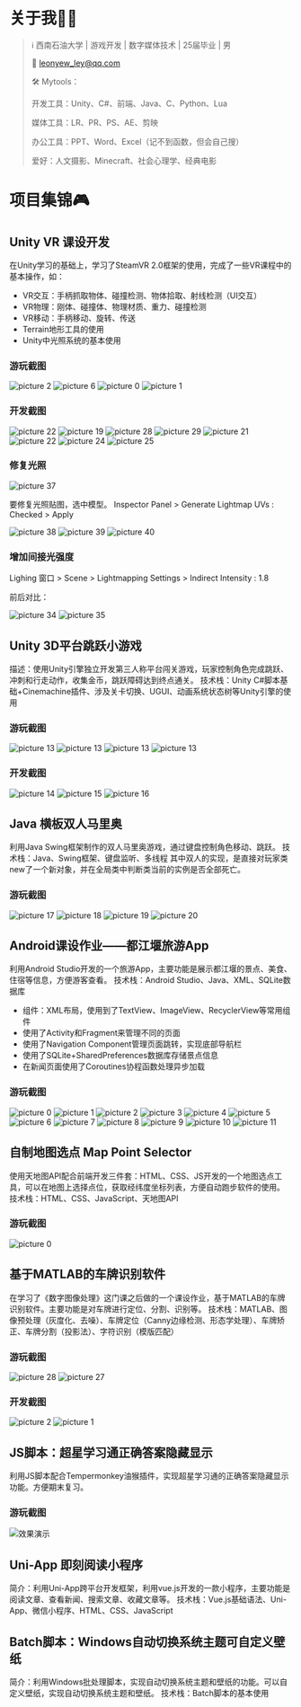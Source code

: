 # 关于我👦🏻
> ℹ️ 西南石油大学 | 游戏开发 | 数字媒体技术 | 25届毕业 | 男
> 
> 📮 [leonyew_ley@qq.com](mailto:leonyew_ley@qq.com)
>
> 🛠️ Mytools：
>
> 开发工具：Unity、C#、前端、Java、C、Python、Lua
>
> 媒体工具：LR、PR、PS、AE、剪映
>
> 办公工具：PPT、Word、Excel（记不到函数，但会自己搜）
>
> 爱好：人文摄影、Minecraft、社会心理学、经典电影

# 项目集锦🎮
## Unity VR 课设开发
在Unity学习的基础上，学习了SteamVR 2.0框架的使用，完成了一些VR课程中的基本操作，如：
- VR交互：手柄抓取物体、碰撞检测、物体拾取、射线检测（UI交互）
- VR物理：刚体、碰撞体、物理材质、重力、碰撞检测
- VR移动：手柄移动、旋转、传送
- Terrain地形工具的使用
- Unity中光照系统的基本使用

### 游玩截图

![picture 2](https://cdn.jsdelivr.net/gh/LeonYew-SWPU/FileTem@main/imgs/2024/01/20240503-121805.gif ':size=300') 
![picture 6](https://cdn.jsdelivr.net/gh/LeonYew-SWPU/FileTem@main/imgs/2024/01/20240503-203515.gif ':size=300') 
![picture 0](https://cdn.jsdelivr.net/gh/LeonYew-SWPU/FileTem@main/imgs/2024/01/20240510-153553.gif ':size=300')
![picture 1](https://cdn.jsdelivr.net/gh/LeonYew-SWPU/FileTem@main/imgs/2024/01/20240512-220848.gif ':size=300')

### 开发截图

![picture 22](https://cdn.jsdelivr.net/gh/LeonYew-SWPU/FileTem@main/imgs/2024/01/20240501-162048.jpg) 
![picture 19](https://cdn.jsdelivr.net/gh/LeonYew-SWPU/FileTem@main/imgs/2024/01/20240428-235610.jpg) 
![picture 28](https://cdn.jsdelivr.net/gh/LeonYew-SWPU/FileTem@main/imgs/2024/01/20240501-171359.jpg) 
![picture 29](https://cdn.jsdelivr.net/gh/LeonYew-SWPU/FileTem@main/imgs/2024/01/20240501-171935.gif) 
![picture 21](https://cdn.jsdelivr.net/gh/LeonYew-SWPU/FileTem@main/imgs/2024/01/20240502-213517.jpg) 
![picture 22](https://cdn.jsdelivr.net/gh/LeonYew-SWPU/FileTem@main/imgs/2024/01/20240503-104148.jpg) 
![picture 24](https://cdn.jsdelivr.net/gh/LeonYew-SWPU/FileTem@main/imgs/2024/01/20240503-110335.jpg) 
![picture 25](https://cdn.jsdelivr.net/gh/LeonYew-SWPU/FileTem@main/imgs/2024/01/20240503-110350.jpg)

### 修复光照

![picture 37](https://cdn.jsdelivr.net/gh/LeonYew-SWPU/FileTem@main/imgs/2024/01/20240501-195151.jpg ':size=300')

要修复光照贴图，选中模型。 Inspector Panel > Generate Lightmap UVs : Checked > Apply

![picture 38](https://cdn.jsdelivr.net/gh/LeonYew-SWPU/FileTem@main/imgs/2024/01/20240501-195607.jpg ':size=300') 
![picture 39](https://cdn.jsdelivr.net/gh/LeonYew-SWPU/FileTem@main/imgs/2024/01/20240501-200400.jpg ':size=300') 
![picture 40](https://cdn.jsdelivr.net/gh/LeonYew-SWPU/FileTem@main/imgs/2024/01/20240501-200410.jpg ':size=300')

### 增加间接光强度

Lighing 窗口 > Scene > Lightmapping Settings > Indirect Intensity : 1.8

前后对比：

![picture 34](https://cdn.jsdelivr.net/gh/LeonYew-SWPU/FileTem@main/imgs/2024/01/20240501-181301.jpg ':size=300') 
![picture 35](https://cdn.jsdelivr.net/gh/LeonYew-SWPU/FileTem@main/imgs/2024/01/20240501-181536.jpg ':size=300')

## Unity 3D平台跳跃小游戏
描述：使用Unity引擎独立开发第三人称平台闯关游戏，玩家控制角色完成跳跃、冲刺和行走动作，收集金币，跳跃障碍达到终点通关。
技术栈：Unity C#脚本基础+Cinemachine插件、涉及关卡切换、UGUI、动画系统状态树等Unity引擎的使用

### 游玩截图

![picture 13](https://cdn.jsdelivr.net/gh/LeonYew-SWPU/FileTem@main/imgs/2024/01/20240111-233236.gif ':size=300')
![picture 13](https://cdn.jsdelivr.net/gh/LeonYew-SWPU/FileTem@main/imgs/2024/01/20240112-104355.gif ':size=300') 
![picture 13](https://cdn.jsdelivr.net/gh/LeonYew-SWPU/FileTem@main/imgs/2024/01/20240112-030657.gif ':size=300') 
![picture 13](https://cdn.jsdelivr.net/gh/LeonYew-SWPU/FileTem@main/imgs/2024/01/20240111-175607.gif ':size=300')

### 开发截图

![picture 14](https://cdn.jsdelivr.net/gh/LeonYew-SWPU/FileTem@main/imgs/855d5908e1f7dfba190a8c9677133bfcb9cb202cad5733731a4089330d4de2b1.jpg ':size=300') 
![picture 15](https://cdn.jsdelivr.net/gh/LeonYew-SWPU/FileTem@main/imgs/cee37bbfe5a2dbb2db53bcdde0784233f4486dad633927a02bc2d8c42995cbe2.jpg ':size=300') 
![picture 16](https://cdn.jsdelivr.net/gh/LeonYew-SWPU/FileTem@main/imgs/318e0ab9028c6b49dd0d5fb6b474650ef30bfc186534f490e2a3c6947ca3e863.jpg ':size=300')

## Java 横板双人马里奥
利用Java Swing框架制作的双人马里奥游戏，通过键盘控制角色移动、跳跃。
技术栈：Java、Swing框架、键盘监听、多线程
其中双人的实现，是直接对玩家类new了一个新对象，并在全局类中判断类当前的实例是否全部死亡。

### 游玩截图

![picture 17](https://cdn.jsdelivr.net/gh/LeonYew-SWPU/FileTem@main/imgs/14b5494ac2e01992921148ab4e55c80d9d409396f17e3873767f6e6c35f03e02.gif ':size=300') 
![picture 18](https://cdn.jsdelivr.net/gh/LeonYew-SWPU/FileTem@main/imgs/8200c203a715f02d258af0207db022e690aabd2f0efe19b1122b597f29190b49.gif ':size=300') 
![picture 19](https://cdn.jsdelivr.net/gh/LeonYew-SWPU/FileTem@main/imgs/389d7658c0e2f936e95722fe848f336add524cd794c82b07ce76aa30ba733e9c.gif ':size=300') 
![picture 20](https://cdn.jsdelivr.net/gh/LeonYew-SWPU/FileTem@main/imgs/0c02e4b73bceb23b383cb522d306f65cba2b3545ba95352ba00d73b542725921.jpg ':size=300')

## Android课设作业——都江堰旅游App
利用Android Studio开发的一个旅游App，主要功能是展示都江堰的景点、美食、住宿等信息，方便游客查看。
技术栈：Android Studio、Java、XML、SQLite数据库
- 组件：XML布局，使用到了TextView、ImageView、RecyclerView等常用组件
- 使用了Activity和Fragment来管理不同的页面
- 使用了Navigation Component管理页面跳转，实现底部导航栏
- 使用了SQLite+SharedPreferences数据库存储景点信息
- 在新闻页面使用了Coroutines协程函数处理异步加载

### 游玩截图

![picture 0](https://cdn.jsdelivr.net/gh/LeonYew-SWPU/FileTem@main/imgs/a632eea3861f709e99347c689dfe47cd851efe20315626082c55e54ca9035f33.png ':size=300') 
![picture 1](https://cdn.jsdelivr.net/gh/LeonYew-SWPU/FileTem@main/imgs/a486699a977b2430679ce2c66181cf8a54896ff88d13d8ed21a7e749a049fee5.png ':size=300') 
![picture 2](https://cdn.jsdelivr.net/gh/LeonYew-SWPU/FileTem@main/imgs/941b25d839955a88b19fb51b3f87fd32950d504de379f33c292567df2b47d167.png ':size=300') 
![picture 3](https://cdn.jsdelivr.net/gh/LeonYew-SWPU/FileTem@main/imgs/bf02d081143526727fae81a23ab3890a210dfa065a382155fb7aeb37e5175d3c.png ':size=300') 
![picture 4](https://cdn.jsdelivr.net/gh/LeonYew-SWPU/FileTem@main/imgs/867b5a6c4c0d50c42fdcd048a717c3db293ec0a0a2bc9cc3d7bc0370e50d8778.png ':size=300') 
![picture 5](https://cdn.jsdelivr.net/gh/LeonYew-SWPU/FileTem@main/imgs/55de4cae9b4f24b9a18196c37503ab88517b23e299de97109a5e2dc8d7361d16.png ':size=300') 
![picture 6](https://cdn.jsdelivr.net/gh/LeonYew-SWPU/FileTem@main/imgs/701ea3ff4b7fa568c0ebd1b0967081f85cbde239186fb477f50353ea73e8c7e5.png ':size=300') 
![picture 7](https://cdn.jsdelivr.net/gh/LeonYew-SWPU/FileTem@main/imgs/7dfcc0836bf099fd1e8b1a9b727340bcfef5984ffa9ffbc7e2d4b8ad094016c0.png ':size=300') 
![picture 8](https://cdn.jsdelivr.net/gh/LeonYew-SWPU/FileTem@main/imgs/4f1ddcd587f3dff4c7772296deb96b52f3f15552acb5e06d25c10ab2e0bf31da.png ':size=300') 
![picture 9](https://cdn.jsdelivr.net/gh/LeonYew-SWPU/FileTem@main/imgs/c4db1ac546df4e4c87554411627e516a792db34491f4c878786ff44660df86c9.png ':size=300') 
![picture 10](https://cdn.jsdelivr.net/gh/LeonYew-SWPU/FileTem@main/imgs/982b54b5ea283d41569fccb223192e619f1a51c505acfe45cd3674d412152123.png':size=300') 
![picture 11](https://cdn.jsdelivr.net/gh/LeonYew-SWPU/FileTem@main/imgs/f4c69b6d97ab5aba77120426a45495b0f5b24ffc7fb764f121dda1442717f34f.png':size=300')

## 自制地图选点 Map Point Selector
使用天地图API配合前端开发三件套：HTML、CSS、JS开发的一个地图选点工具，可以在地图上选择点位，获取经纬度坐标列表，方便自动跑步软件的使用。
技术栈：HTML、CSS、JavaScript、天地图API

### 游玩截图
![picture 0](https://cdn.jsdelivr.net/gh/LeonYew-SWPU/FileTem@main/imgs/2024/01/20240127-235215.jpg)

## 基于MATLAB的车牌识别软件
在学习了《数字图像处理》这门课之后做的一个课设作业，基于MATLAB的车牌识别软件。主要功能是对车牌进行定位、分割、识别等。
技术栈：MATLAB、图像预处理（灰度化、去噪）、车牌定位（Canny边缘检测、形态学处理）、车牌矫正、车牌分割（投影法）、字符识别（模版匹配）

### 游玩截图
![picture 28](https://cdn.jsdelivr.net/gh/LeonYew-SWPU/FileTem@main/imgs/2024/01/20240506-192651.jpg) 
![picture 27](https://cdn.jsdelivr.net/gh/LeonYew-SWPU/FileTem@main/imgs/2024/01/20240506-192538.jpg)

### 开发截图

![picture 2](https://cdn.jsdelivr.net/gh/LeonYew-SWPU/FileTem@main/imgs/2024/01/20240504-142742.png ':size=300') 
![picture 1](https://cdn.jsdelivr.net/gh/LeonYew-SWPU/FileTem@main/imgs/2024/01/20240504-142727.jpg)

## JS脚本：超星学习通正确答案隐藏显示
利用JS脚本配合Tempermonkey油猴插件，实现超星学习通的正确答案隐藏显示功能。方便期末复习。
### 游玩截图

![效果演示](https://cdn.jsdelivr.net/gh/LeonYew-SWPU/HideShowChaoXingAnswer@main/pics/ShowEffect1.gif ':size=500')

## Uni-App 即刻阅读小程序
简介：利用Uni-App跨平台开发框架，利用vue.js开发的一款小程序，主要功能是阅读文章、查看新闻、搜索文章、收藏文章等。
技术栈：Vue.js基础语法、Uni-App、微信小程序、HTML、CSS、JavaScript

## Batch脚本：Windows自动切换系统主题可自定义壁纸
简介：利用Windows批处理脚本，实现自动切换系统主题和壁纸的功能。可以自定义壁纸，实现自动切换系统主题和壁纸。
技术栈：Batch脚本的基本使用